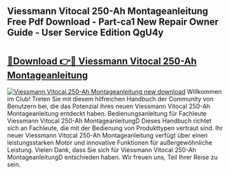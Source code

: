 ## Viessmann Vitocal 250-Ah Montageanleitung Free Pdf Download - Part-ca1 New Repair Owner Guide - User Service Edition QgU4y

# <h2><a href="http://df6h7a.blite.top/?on=Viessmann+Vitocal+250-Ah+Montageanleitung">🔗Download 👉🔴 Viessmann Vitocal 250-Ah Montageanleitung</a></h2>

[![Viessmann Vitocal 250-Ah Montageanleitung new download](https://i.imgur.com/lujVjoI.png)](http://df6h7a.blite.top/?on=Viessmann+Vitocal+250-Ah+Montageanleitung)
Willkommen im Club! Treten Sie mit diesem hilfreichen Handbuch der Community von Benutzern bei, die das Potenzial ihres neuen Viessmann Vitocal 250-Ah Montageanleitung entdeckt haben. Bedienungsanleitung für Fachleute Viessmann Vitocal 250-Ah MontageanleitungD Dieses Handbuch richtet sich an Fachleute, die mit der Bedienung von Produkttypen vertraut sind. Ihr neuer Viessmann Vitocal 250-Ah Montageanleitung verfügt über einen leistungsstarken Motor und innovative Funktionen für außergewöhnliche Leistung. Vielen Dank, dass Sie sich für Viessmann Vitocal 250-Ah MontageanleitungD entschieden haben. Wir freuen uns, Teil Ihrer Reise zu sein.
